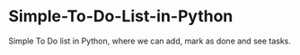 # Simple-To-Do-List-in-Python

Simple To Do list in Python, where we can add, mark as done and see tasks.
